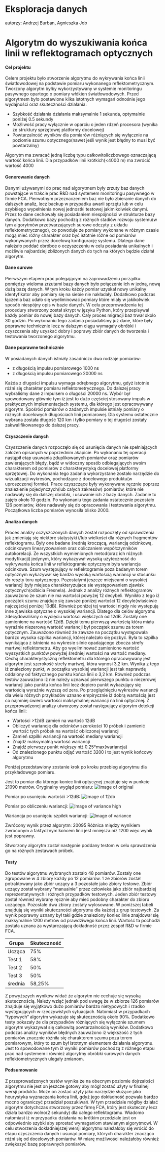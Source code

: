 # Eksploracja danych #
autorzy: Andrzej Burban, Agnieszka Job
# Algorytm do wyszukiwania końca linii w reflektogramach optycznych #

#### Cel projektu

Celem projektu było stworzenie algorytmu do wykrywania końca linii światłowodowej na podstawie pomiaru wykonanego reflektometrycznym. Tworzony algorytm byłby wykorzystywany w systemie monitoringu pasywnego opartego o pomiary włókien światłowodowych.
Przed algorytmem było postawione kilka istotnych wymagań odnośnie jego wydajności oraz skuteczności działania:
- Szybkość działania działania maksymalnie 1 sekunda, optymalnie poniżej 0.5 sekundy
- Możliwość pracy wyłącznie w oparciu o jeden rdzeń procesora (wynika ze struktury sprzętowej platformy docelowej)
- Powtarzalność wyników dla pomiarów różniących się wyłącznie na poziomie szumu optycznego(nawet jeśli wynik jest błędny to musi być powtarzalny)

Algorytm ma zwracać jedną liczbę typu całkowitoliczbowego oznaczającą wartość końca linii. Dla przypadków linii krótkich(<4000 m) ma zwrócić wartość 4000

#### Generowanie danych

Danymi używanymi do prac nad algorytmem były zrzuty baz danych powstające w trakcie prac R&D nad systemem monitoringu pasywnego w firmie FCA. Pierwotnym przeznaczeniem baz nie było zbieranie danych do dalszych analiz, lecz backup w przypadku awarii sprzętu lub w celu szybkiego wypełnienia nowej jednostki testowej jakimikolwiek danymi. Przez to dane cechowały się posiadaniem niespójności w strukturze bazy danych. Dodatkowo bazy pochodzą z różnych stadiów rozwoju systemu(w tym algorytmów przetwarzających surowe odczyty z układu reflektometrycznego), co powoduje że pomiary wykonane w różnym czasie mogą mieć różny charakter oraz być istotnie różne od pomiarów wykonywanych przez docelową konfigurację systemu.
Dlatego dane należało poddać obróbce o oczyszczeniu w celu posiadania unikalnych i możliwie najbardziej zbliżonych danych do tych na których będzie działał algorytm.

#### Dane surowe

Pierwszym etapem prac polegającym na zaprowadzeniu porządku pomiędzy wieloma zrzutami bazy danych było połączenie ich w jedną, nową dużą bazę danych. W tym kroku każdy pomiar uzyskał nowy unikalny identyfikator aby pomiary się na siebie nie nakładały. Dodatkowo podczas łączenia baz udało się wyeliminować pomiary które miały w jakikolwiek sposób niespójny opis w bazie danych. W celu przeprowadzenia tej procedury stworzony został skrypt w języku Python, który przepisywał każdy pomiar do nowej bazy danych. Cały proces migracji baz trwał około 30 godzin.
Po wykonaniu tego zadania posiadaliśmy już dane, które były poprawne technicznie lecz w dalszym ciągu wymagały obróbki i czyszczenia aby uzyskać dobry i poprawy zbiór danych do tworzenia i testowania tworzonego algorytmu.

#### Dane poprawne technicznie

W posiadanych danych istniały zasadniczo dwa rodzaje pomiarów:
- z długością impulsu pomiarowego 1000 ns
- z długością impulsu pomiarowego 20000 ns

Każda z długości impulsu wymaga odrębnego algorytmu, gdyż istotnie różni się charakter pomiaru reflektometrycznego.
Do dalszej pracy wybraliśmy dane z impulsem o długości 20000 ns. Wybór był spowodowany głównie tym iż jest to dużo częściej stosowany impuls w praktycznych implementacjach systemu, dla którego jest opracowywany algorytm.
Spośród pomiarów o zadanych impulsie istniały pomiary o różnych docelowych długościach linii pomiarowej. Dla systemu ostatecznie wybrana została długość 120 km i tylko pomiary o tej długości zostały zakwalifikowanego do dalszej pracy.

#### Czyszczenie danych

Czyszczenie danych rozpoczęło się od usunięcia danych nie spełniających założeń opisanych w poprzednim akapicie. Po wykonaniu tej operacji nastąpił etap usuwania zduplikowanych pomiarów oraz pomiarów zawierających błędy, bądź w widoczny sposób odbiegających swoim charakterem od pomiarów z charakterystyką docelowej platformy sprzętowej.
Do wykonania tego zadania wykorzystane zostało narzędzie do wizualizacji wykresów, pochodzące z docelowego produktu(w uproszczonej formie).
Prace czyszczące były wykonywane ręcznie poprzez znalezienie pojedynczych(lub całych zakresów) pomiarów, które nie nadawały się do dalszej obróbki, i usuwanie ich z bazy danych. Zadanie to zajęło około 10 godzin.
Po wykonaniu tego zadania ostatecznie pozostało 126 pomiarów, które nadawały się do opracowania i testowania algorytmu. Początkowa liczba pomiarów wynosiła blisko 2000.

#### Analiza danych

Proces analizy oczyszczonych danych został rozpoczęty od sprawdzenia jak zmieniają się niektóre statystyki i/lub wielkości dla różnych fragmentów reflektogramu. Były one badane średnią kroczącą, wariancją odcinkową, odcinkowym linearyzowaniem oraz obliczaniem współczynników autokorelacji. Ze wszystkich wymienionych metod(oraz ich różnych modyfikacji) jedynym, który wykazywał wysoką użyteczność do wykrywania końca linii w reflektogramie optycznym była wariancja odcinkowa. Szum występujący w reflektogramie poza badanym torem optycznym wykazywał się bardzo wysoką wartością wariancji w stosunku do reszty toru optycznego. Pozostałymi jeszcze miejscami o wysokiej wariancji były miejsca charakteryzujace sie występowaniem zjawisk optycznych(odbicia Fresnela). Jednak z analizy różnych reflektogramów zauważono że szum nie ma wartości powyżej 12 decybeli. Wynikło z tego iż początek szumu znajduje się zawsze poniżej wartości 12 decyle(właściwie najczęściej poniżej 10dB). Również poniżej tej wartości nigdy nie występują inne zjawiska optyczne o wysokiej wariancji. Dlatego dla celów algorytmu zdecydowaliśmy o wycięciu wartości większych od 12dB. Zostały one zamienione na wartość 12dB. Dzięki temu pierwszą wartością która miała wyraźnie niezerową wartość wariancji był początek szumu za torem optycznym. Zauważono również że zawsze na początku występowała bardzo wysoka szpilka wariancji, której należało się pozbyć. Była to szpilka wynikająca z istnienia na wykresie silnie opadającego zbocza strefy martwej reflektometru. Aby go wyeliminować zamieniono wartość wyszystkich punktów powyżej średniej wartości na wartość mediany. Cechą charakterystyczną reflektometru dla którego opracowywany jest algorytm jest szerokość strefy martwej, która wynosi 3,2 km. Wynika z tego iż znaleziony punkt, w początku wysokiej wariancji jest tak naprawdę oddalony od faktycznego punktu końca linii o 3,2 km. Również podczas testów zauważono iż nie należy uznawać pierwszego punktu o niezerowej wariancji jako punktu końca linii lecz dopiero punkt wykazujący się wartością wyraźnie wyższą od zera. Po przeglądnięciu wykresów wariancji dla wielu różnych przykładów uznano empirycznie iż dobrą wartością jest co najmniej ćwierć wartości maksymalnej wariancji na linii optycznej.
Z przeprowadzonej analizy utworzony został następujący algorytm detekcji końca linii:
- Wartości >12dB zamień na wartość 12dB
- Obliczyć wariancję dla odcinków szerokości 10 próbek i zamienić wartość tych próbek na wartość obliczonej wariancji
- Zamień szpilki wariancji na wartość mediany wariancji
- Znajdź maksymalną wartość wariancji
- Znajdź pierwszy punkt większy niż 0.25*max(wariancja)
- Od znalezionego punktu odjąć wartość 3200 i to jest wynik końcowy algorytmu

Poniżej przedstawiony zostanie krok po kroku przebieg algorytmu dla przykładowego pomiaru.

Jest to pomiar dla którego koniec linii optycznej znajduje się w punkcie 21090 metrów.
Oryginalny wygląd pomiaru:
![Image of original](/ed_original.png)

Pomiar po usunięciu wartośći >12dB:
![Image of 12db](/ed_12db.png)

Pomiar po obliczeniu wariancji:
![Image of variance high](/ed_wariancja_high.png)

Wariancja po usunięciu szpilek wariancji:
![Image of variance](/ed_wariancja.png)

Zwrócony wynik przez algorytm: 20095
Różnica między wynikiem zwróconym a faktycznym końcem linii jest mniejsza niż 1200 więc wynik jest poprawny.

Stworzony algorytm został następnie poddany testom w celu sprawdzenia go na różnych zestawach próbek.

#### Testy

Do testów algorytmu wybranych zostało 48 pomiarów. Zostały one zgrupowane w 4 zbiory każdy po 12 pomiarów. 1 ze zbiorów został potraktowany jako zbiór uczący a 3 pozostałe jako zbiory testowe. Zbiór uczący został wybrany “manualnie” przez człowieka jako zbiór najbardziej reprezentatywnych i różnych przypadków testowych. Jeden zbiór testowy został również wybrany ręcznie aby mieć podobny charakter do zbioru uczącego. Pozostałe dwa zbiory zostały wylosowane.
W poniższej tabeli znajdują się wyniki skuteczności algorytmu dla każdej z grup testowych. Za wynik poprawny uznany był taki gdzie znaleziony koniec linie znajdował się maksymalnie 1200 metrów od prawdziwego końca linii. Wartość ta pochodzi została uznana za wystarczającą dokładność przez zespół R&D w firmie FCA.

| Grupa  | Skuteczność  |
|---|---|
| Ucząca  |  75% |
|  Test 1 |  58% |
|  Test 2 | 50%  |
|  Test 3 | 50%  |
| średnia  | 58,25%  |

Z powyższych wyników widać że algorytm nie cechuje się wysoką skutecznością. Należy wziąć jednak pod uwagę że w zbiorze 126 pomiarów znajduje się wyjątkowo dużo pomiarów bardzo nietypowych i rzadko występujących w rzeczywistych sytuacjach. Natomiast w przypadkach “typowych” algorytm wykazuje się skutecznością około 90%. Dodatkowo testy pokazały że dla przypadków różniących się wyłącznie szumem algorytm wykazywał się całkowitą powtarzalnością wyników.
Dodatkowo podczas analizy wyników błędnych zauważono iż większość z tych pomiarów znacznie różniła się charakterem szumu poza torem pomiarowym, który to szum był istotnym elementem działania algorytmu. Jest to spowodowane tym iż wyniki pomiarów pochodzą z różnego etapu prac nad systemem i również algorytmy obróbki surowych danych reflektometrycznych ulegały zmianom.


#### Podsumowanie

Z przeprowadzonych testów wynika że na obecnym poziomie dojrzałości algorytmu nie jest on jeszcze gotowy aby mógł zostać użyty w finalnej wersji produktu. Może on zostać użyty jako narzędzie służące jako heurystyka wyznaczania końca linii, gdyż jego dokładność pozwala bardzo mocno ograniczyć przedział poszukiwań. W tym przedziale mógłby działać algorytm dotychczas stworzony przez firmę FCA, który jest skuteczny lecz działa bardzo wolno(2 sekundy) dla całego reflektogramu. Wiadomo natomiast iż w przypadku działania na krótkim przedziale jest on  odpowiednio szybki aby sprostać wymaganiom stawianym algorytmowi.
W celu stworzenia dokładniejszej wersji algorytmu należałoby się wrócić do etapu czyszczenia danych i usunąć pomiary, których charakter znacząco różni się od docelowych pomiarów.
W miarę możliwości należałoby również zwiększyć bazę poprawnych pomiarów.






